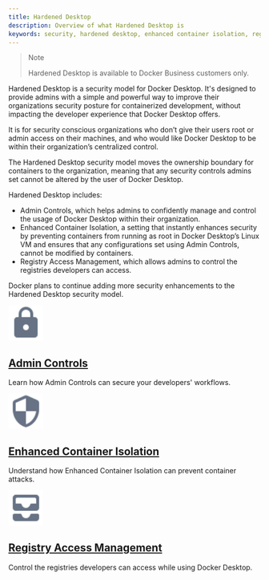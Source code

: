 ```yaml
---
title: Hardened Desktop
description: Overview of what Hardened Desktop is
keywords: security, hardened desktop, enhanced container isolation, registry access management, admin controls, root access, admins, docker desktop
---
```

>Note
>
>Hardened Desktop is available to Docker Business customers only.

Hardened Desktop is a security model for Docker Desktop. It's designed to provide admins with a simple and powerful way to improve their organizations security posture for containerized development, without impacting the developer experience that Docker Desktop offers.

It is for security conscious organizations who don’t give their users root or admin access on their machines, and who would like Docker Desktop to be within their organization’s centralized control.

The Hardened Desktop security model moves the ownership boundary for containers to the organization, meaning that any security controls admins set cannot be altered by the user of Docker Desktop.

Hardened Desktop includes:
- Admin Controls, which helps admins to confidently manage and control the usage of Docker Desktop within their organization.
- Enhanced Container Isolation, a setting that instantly enhances security by preventing containers from running as root in Docker Desktop’s Linux VM and ensures that any configurations set using Admin Controls, cannot be modified by containers.
- Registry Access Management, which allows admins to control the registries developers can access.

Docker plans to continue adding more security enhancements to the Hardened Desktop security model.

 <div class="component-container">
    <!--start row-->
    <div class="row">
      <div class="col-xs-12 col-sm-12 col-md-12 col-lg-4 block">
        <div class="component">
            <div class="component-icon">
                 <img src="/assets/images/lock.svg" alt="Hardened Desktop" width="70" height="70">
            </div>
                <h2 id="hardened-desktop"><a href="/desktop/hardened-desktop/admin-controls/">Admin Controls </a></h2>
                <p>Learn how Admin Controls can secure your developers' workflows.</p>
         </div>
     </div>
     <div class="col-xs-12 col-sm-12 col-md-12 col-lg-4 block">
        <div class="component">
            <div class="component-icon">
                <img src="/assets/images/secure.svg" alt="Release notes" width="70" height="70">
            </div>
                <h2 id="hardened-desktop"><a href="/desktop/hardened-desktop/enhanced-container-isolation">Enhanced Container Isolation</a></h2>
                <p>Understand how Enhanced Container Isolation can prevent container attacks. </p>
        </div>
    </div>
    <div class="col-xs-12 col-sm-12 col-md-12 col-lg-4 block">
        <div class="component">
            <div class="component-icon">
                 <img src="/assets/images/registry.svg" alt="Hardened Desktop" width="70" height="70">
            </div>
                <h2 id="hardened-desktop"><a href="/desktop/hardened-desktop/registry-access-management/">Registry Access Management</a></h2>
                <p>Control the registries developers can access while using Docker Desktop.</p>
         </div>
     </div>
    </div>
</div>


